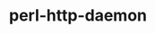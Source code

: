 ---
title: "perl-http-daemon"
layout: cache
categories: [package, develop]
meta: {"versions": ["6.01"], "compilers": ["gcc@=7.3.1"], "oss": ["amzn2"], "platforms": ["linux"], "targets": ["aarch64", "neoverse_n1", "x86_64_v3"], "stacks": ["aws-ahug", "aws-ahug-aarch64", "root"], "num_specs": 9, "num_specs_by_stack": {"root": 9, "aws-ahug-aarch64": 8, "aws-ahug": 1}}
spec_details: [{"hash": "2dhaxdkg2erkzw5bu6374glwcvwnaoxi", "compiler": "gcc@=7.3.1", "versions": ["6.01"], "os": "amzn2", "platform": "linux", "target": "aarch64", "variants": ["build_system=perl"], "stacks": ["root", "aws-ahug-aarch64"], "size": "-", "tarball": "https://binaries.spack.io/develop/build_cache/linux-amzn2-aarch64/gcc-7.3.1/perl-http-daemon-6.01/linux-amzn2-aarch64-gcc-7.3.1-perl-http-daemon-6.01-2dhaxdkg2erkzw5bu6374glwcvwnaoxi.spack"}, {"hash": "lewulwsqtdfopzxlg7hecnradsqayd46", "compiler": "gcc@=7.3.1", "versions": ["6.01"], "os": "amzn2", "platform": "linux", "target": "aarch64", "variants": ["build_system=perl"], "stacks": ["root", "aws-ahug-aarch64"], "size": "-", "tarball": "https://binaries.spack.io/develop/build_cache/linux-amzn2-aarch64/gcc-7.3.1/perl-http-daemon-6.01/linux-amzn2-aarch64-gcc-7.3.1-perl-http-daemon-6.01-lewulwsqtdfopzxlg7hecnradsqayd46.spack"}, {"hash": "e32dkxqu3cfl2wu3wvdnvdidkazah7ji", "compiler": "gcc@=7.3.1", "versions": ["6.01"], "os": "amzn2", "platform": "linux", "target": "aarch64", "variants": ["build_system=perl"], "stacks": ["root", "aws-ahug-aarch64"], "size": "-", "tarball": "https://binaries.spack.io/develop/build_cache/linux-amzn2-aarch64/gcc-7.3.1/perl-http-daemon-6.01/linux-amzn2-aarch64-gcc-7.3.1-perl-http-daemon-6.01-e32dkxqu3cfl2wu3wvdnvdidkazah7ji.spack"}, {"hash": "4i4v6o2zyot6ybi3vx7ttlxzmn4wxay7", "compiler": "gcc@=7.3.1", "versions": ["6.01"], "os": "amzn2", "platform": "linux", "target": "aarch64", "variants": ["build_system=perl"], "stacks": ["root", "aws-ahug-aarch64"], "size": "-", "tarball": "https://binaries.spack.io/develop/build_cache/linux-amzn2-aarch64/gcc-7.3.1/perl-http-daemon-6.01/linux-amzn2-aarch64-gcc-7.3.1-perl-http-daemon-6.01-4i4v6o2zyot6ybi3vx7ttlxzmn4wxay7.spack"}, {"hash": "fnn7jovzz4drhstdlasg5esibaf2z7p4", "compiler": "gcc@=7.3.1", "versions": ["6.01"], "os": "amzn2", "platform": "linux", "target": "neoverse_n1", "variants": ["build_system=perl"], "stacks": ["root", "aws-ahug-aarch64"], "size": "-", "tarball": "https://binaries.spack.io/develop/build_cache/linux-amzn2-neoverse_n1/gcc-7.3.1/perl-http-daemon-6.01/linux-amzn2-neoverse_n1-gcc-7.3.1-perl-http-daemon-6.01-fnn7jovzz4drhstdlasg5esibaf2z7p4.spack"}, {"hash": "e245dlyr2n56du3fxzeb4xm7dnz275jg", "compiler": "gcc@=7.3.1", "versions": ["6.01"], "os": "amzn2", "platform": "linux", "target": "neoverse_n1", "variants": ["build_system=perl"], "stacks": ["root", "aws-ahug-aarch64"], "size": "-", "tarball": "https://binaries.spack.io/develop/build_cache/linux-amzn2-neoverse_n1/gcc-7.3.1/perl-http-daemon-6.01/linux-amzn2-neoverse_n1-gcc-7.3.1-perl-http-daemon-6.01-e245dlyr2n56du3fxzeb4xm7dnz275jg.spack"}, {"hash": "vjuw7mtpos5g7yukpo6ckrgsqbawhlte", "compiler": "gcc@=7.3.1", "versions": ["6.01"], "os": "amzn2", "platform": "linux", "target": "neoverse_n1", "variants": ["build_system=perl"], "stacks": ["root", "aws-ahug-aarch64"], "size": "-", "tarball": "https://binaries.spack.io/develop/build_cache/linux-amzn2-neoverse_n1/gcc-7.3.1/perl-http-daemon-6.01/linux-amzn2-neoverse_n1-gcc-7.3.1-perl-http-daemon-6.01-vjuw7mtpos5g7yukpo6ckrgsqbawhlte.spack"}, {"hash": "2ujrgjxbq7u43lsejpo4jrjxzj55wyqr", "compiler": "gcc@=7.3.1", "versions": ["6.01"], "os": "amzn2", "platform": "linux", "target": "neoverse_n1", "variants": ["build_system=perl"], "stacks": ["root", "aws-ahug-aarch64"], "size": "-", "tarball": "https://binaries.spack.io/develop/build_cache/linux-amzn2-neoverse_n1/gcc-7.3.1/perl-http-daemon-6.01/linux-amzn2-neoverse_n1-gcc-7.3.1-perl-http-daemon-6.01-2ujrgjxbq7u43lsejpo4jrjxzj55wyqr.spack"}, {"hash": "auicjob72gq6upwwnmz5vruvafyz6voe", "compiler": "gcc@=7.3.1", "versions": ["6.01"], "os": "amzn2", "platform": "linux", "target": "x86_64_v3", "variants": ["build_system=perl"], "stacks": ["root", "aws-ahug"], "size": "-", "tarball": "https://binaries.spack.io/develop/build_cache/linux-amzn2-x86_64_v3/gcc-7.3.1/perl-http-daemon-6.01/linux-amzn2-x86_64_v3-gcc-7.3.1-perl-http-daemon-6.01-auicjob72gq6upwwnmz5vruvafyz6voe.spack"}]
---